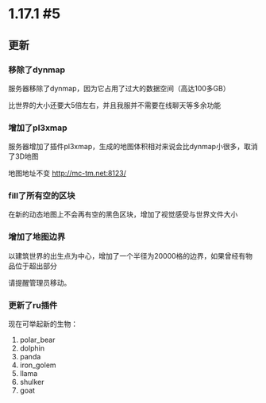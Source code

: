 # 1.17.1 #5

## 更新

### 移除了dynmap

服务器移除了dynmap，因为它占用了过大的数据空间（高达100多GB）

比世界的大小还要大5倍左右，并且我服并不需要在线聊天等多余功能

### 增加了pl3xmap

服务器增加了插件pl3xmap，生成的地图体积相对来说会比dynmap小很多，取消了3D地图

地图地址不变 http://mc-tm.net:8123/

### fill了所有空的区块

在新的动态地图上不会再有空的黑色区块，增加了视觉感受与世界文件大小

### 增加了地图边界

以建筑世界的出生点为中心，增加了一个半径为20000格的边界，如果曾经有物品位于超出部分

请提醒管理员移动。

### 更新了ru插件

现在可举起新的生物：

1. polar_bear
2. dolphin
3. panda
4. iron_golem
5. llama
6. shulker
7. goat